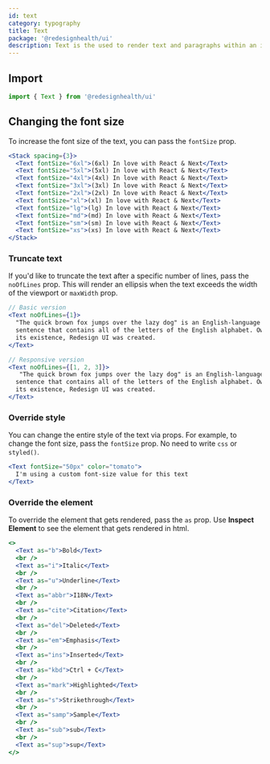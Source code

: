 ```yaml
---
id: text
category: typography
title: Text
package: '@redesignhealth/ui'
description: Text is the used to render text and paragraphs within an interface.
---
```


## Import

```js
import { Text } from '@redesignhealth/ui'
```

## Changing the font size

To increase the font size of the text, you can pass the `fontSize` prop.

```jsx
<Stack spacing={3}>
  <Text fontSize="6xl">(6xl) In love with React & Next</Text>
  <Text fontSize="5xl">(5xl) In love with React & Next</Text>
  <Text fontSize="4xl">(4xl) In love with React & Next</Text>
  <Text fontSize="3xl">(3xl) In love with React & Next</Text>
  <Text fontSize="2xl">(2xl) In love with React & Next</Text>
  <Text fontSize="xl">(xl) In love with React & Next</Text>
  <Text fontSize="lg">(lg) In love with React & Next</Text>
  <Text fontSize="md">(md) In love with React & Next</Text>
  <Text fontSize="sm">(sm) In love with React & Next</Text>
  <Text fontSize="xs">(xs) In love with React & Next</Text>
</Stack>
```

### Truncate text

If you'd like to truncate the text after a specific number of lines, pass the
`noOfLines` prop. This will render an ellipsis when the text exceeds the width
of the viewport or `maxWidth` prop.

```jsx
// Basic version
<Text noOfLines={1}>
  "The quick brown fox jumps over the lazy dog" is an English-language pangram—a
  sentence that contains all of the letters of the English alphabet. Owing to
  its existence, Redesign UI was created.
</Text>

// Responsive version
<Text noOfLines={[1, 2, 3]}>
   "The quick brown fox jumps over the lazy dog" is an English-language pangram—a
  sentence that contains all of the letters of the English alphabet. Owing to
  its existence, Redesign UI was created.
</Text>
```

### Override style

You can change the entire style of the text via props. For example, to change
the font size, pass the `fontSize` prop. No need to write `css` or `styled()`.

```jsx
<Text fontSize="50px" color="tomato">
  I'm using a custom font-size value for this text
</Text>
```

### Override the element

To override the element that gets rendered, pass the `as` prop. Use **Inspect
Element** to see the element that gets rendered in html.

```jsx
<>
  <Text as="b">Bold</Text>
  <br />
  <Text as="i">Italic</Text>
  <br />
  <Text as="u">Underline</Text>
  <br />
  <Text as="abbr">I18N</Text>
  <br />
  <Text as="cite">Citation</Text>
  <br />
  <Text as="del">Deleted</Text>
  <br />
  <Text as="em">Emphasis</Text>
  <br />
  <Text as="ins">Inserted</Text>
  <br />
  <Text as="kbd">Ctrl + C</Text>
  <br />
  <Text as="mark">Highlighted</Text>
  <br />
  <Text as="s">Strikethrough</Text>
  <br />
  <Text as="samp">Sample</Text>
  <br />
  <Text as="sub">sub</Text>
  <br />
  <Text as="sup">sup</Text>
</>
```
